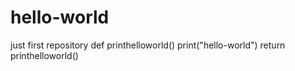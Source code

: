# hello-world
just first repository
def printhelloworld()
     print("hello-world")
     return
printhelloworld()
